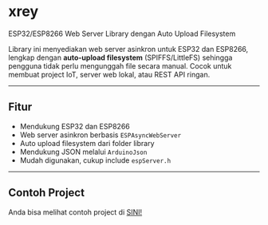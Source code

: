 # xrey
ESP32/ESP8266 Web Server Library dengan Auto Upload Filesystem

Library ini menyediakan web server asinkron untuk ESP32 dan ESP8266, lengkap dengan **auto-upload filesystem** (SPIFFS/LittleFS) sehingga pengguna tidak perlu mengunggah file secara manual. Cocok untuk membuat project IoT, server web lokal, atau REST API ringan.

---

## Fitur

- Mendukung ESP32 dan ESP8266
- Web server asinkron berbasis `ESPAsyncWebServer`
- Auto upload filesystem dari folder library
- Mendukung JSON melalui `ArduinoJson`
- Mudah digunakan, cukup include `espServer.h`

---

## Contoh Project
Anda bisa melihat contoh project di [SINI!](https://github.com/Zeev-x/ESP-web-server)

